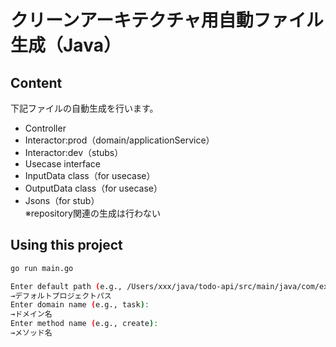 # クリーンアーキテクチャ用自動ファイル生成（Java）

## Content
下記ファイルの自動生成を行います。
- Controller
- Interactor:prod（domain/applicationService）
- Interactor:dev（stubs）
- Usecase interface
- InputData class（for usecase）
- OutputData class（for usecase）
- Jsons（for stub）  
※repository関連の生成は行わない

## Using this project
```bash
go run main.go

Enter default path (e.g., /Users/xxx/java/todo-api/src/main/java/com/example/todoapi):
→デフォルトプロジェクトパス
Enter domain name (e.g., task):
→ドメイン名
Enter method name (e.g., create):
→メソッド名
```
